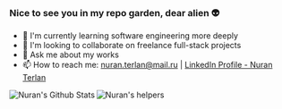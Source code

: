 ### Nice to see you in my repo garden, dear alien 👽

- 🌱 I'm currently learning software engineering more deeply
- 👯 I'm looking to collaborate on freelance full-stack projects
- 💬 Ask me about my works
- 📫 How to reach me: nuran.terlan@mail.ru | [LinkedIn Profile - Nuran Terlan](https://www.linkedin.com/in/nuran-t%C9%99rlan-3744a71a3/)

<img align="left" alt="Nuran's Github Stats" src="https://github-readme-stats.vercel.app/api?username=NuranTerlan&show_icons=true&theme=radical" />

<img align="left" alt="Nuran's helpers" src="https://github-readme-stats.vercel.app/api/top-langs/?username=NuranTerlan&show_icons=true&theme=radical" />
